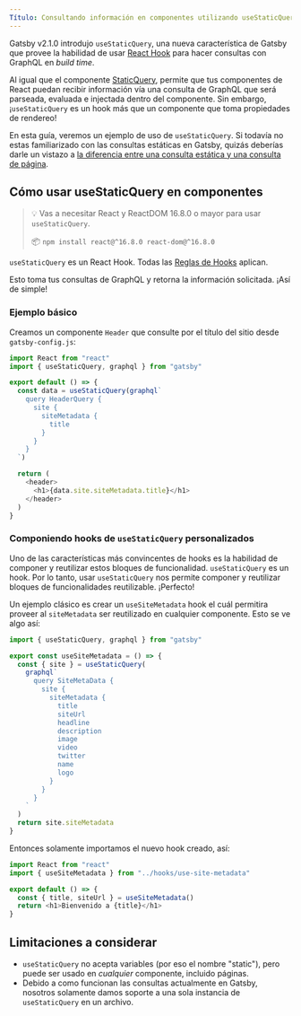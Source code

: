 ```yaml
---
Título: Consultando información en componentes utilizando useStaticQuery Hook
---
```


Gatsby v2.1.0 introdujo `useStaticQuery`, una nueva característica de Gatsby que provee la habilidad de usar [React Hook](https://es.reactjs.org/docs/hooks-rules.html) para hacer consultas con GraphQL en _build time_.

Al igual que el componente [StaticQuery](/docs/static-query/), permite que tus componentes de React puedan recibir información vía una consulta de GraphQL que será parseada, evaluada e injectada dentro del componente. Sin embargo, ¡`useStaticQuery` es un hook más que un componente que toma propiedades de rendereo!

En esta guía, veremos un ejemplo de uso de `useStaticQuery`. Si todavía no estas familiarizado con las consultas estáticas en Gatsby, quizás deberías darle un vistazo a [la diferencia entre una consulta estática y una consulta de página](/docs/static-query/#how-staticquery-differs-from-page-query).

## Cómo usar useStaticQuery en componentes

> 💡 Vas a necesitar React y ReactDOM 16.8.0 o mayor para usar `useStaticQuery`.
>
> 📦 `npm install react@^16.8.0 react-dom@^16.8.0`

`useStaticQuery` es un React Hook. Todas las [Reglas de Hooks](https://es.reactjs.org/docs/hooks-rules.html) aplican.

Esto toma tus consultas de GraphQL y retorna la información solicitada. ¡Así de simple!

### Ejemplo básico

Creamos un componente `Header` que consulte por el título del sitio desde `gatsby-config.js`:

```jsx:title=src/components/header.js
import React from "react"
import { useStaticQuery, graphql } from "gatsby"

export default () => {
  const data = useStaticQuery(graphql`
    query HeaderQuery {
      site {
        siteMetadata {
          title
        }
      }
    }
  `)

  return (
    <header>
      <h1>{data.site.siteMetadata.title}</h1>
    </header>
  )
}
```

### Componiendo hooks de `useStaticQuery` personalizados

Uno de las características más convincentes de hooks es la habilidad de componer y reutilizar estos bloques de funcionalidad. `useStaticQuery` es un hook. Por lo tanto, usar `useStaticQuery` nos permite componer y reutilizar bloques de funcionalidades reutilizable. ¡Perfecto!

Un ejemplo clásico es crear un `useSiteMetadata` hook el cuál permitira proveer al `siteMetadata` ser reutilizado en cualquier componente. Esto se ve algo así:

```jsx:title=src/hooks/use-site-metadata.js
import { useStaticQuery, graphql } from "gatsby"

export const useSiteMetadata = () => {
  const { site } = useStaticQuery(
    graphql`
      query SiteMetaData {
        site {
          siteMetadata {
            title
            siteUrl
            headline
            description
            image
            video
            twitter
            name
            logo
          }
        }
      }
    `
  )
  return site.siteMetadata
}
```

Entonces solamente importamos el nuevo hook creado, así:

```jsx:title=src/pages/index.js
import React from "react"
import { useSiteMetadata } from "../hooks/use-site-metadata"

export default () => {
  const { title, siteUrl } = useSiteMetadata()
  return <h1>Bienvenido a {title}</h1>
}
```

## Limitaciones a considerar

- `useStaticQuery` no acepta variables (por eso el nombre "static"), pero puede ser usado en _cualquier_ componente, incluido páginas.
- Debido a como funcionan las consultas actualmente en Gatsby, nosotros solamente damos soporte a una sola instancia de `useStaticQuery` en un archivo.
